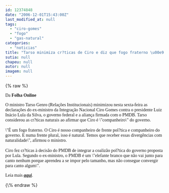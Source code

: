```yaml
---
id: 12374848
date: "2006-12-01T15:43:00Z"
last_modified_at: null
tags:
  - "ciro-gomes"
  - "fogo"
  - "gas-natural"
categories:
  - "noticias"
title: "Tarso minimiza cr?ticas de Ciro e diz que fogo fraterno \u00e9 natural "
sutia: null
chapeu: null
autor: null
imagem: null
---
```

{\% raw %}
<p><P><FONT face=Verdana>Da <STRONG>Folha Online</STRONG></FONT></P></p>
<p><P><FONT face=Verdana>O ministro Tarso Genro (Relações Institucionais) minimizou nesta sexta-feira as declarações do ex-ministro da Integração Nacional Ciro Gomes contra o presidente Luiz Inácio Lula da Silva, o governo federal e a aliança firmada com o PMDB. Tarso considerou as cr?ticas naturais ao afirmar que Ciro é \"companheiro\" do governo.<BR><BR>\"É um fogo fraterno. O Ciro é nosso companheiro de frente pol?tica e companheiro do governo. E numa frente plural, isso é natural. Temos que receber essas divergências com naturalidade\", afirmou o ministro.<BR><BR>Ciro fez cr?ticas à decisão do PMDB de integrar a coalizão pol?tica do governo proposta por Lula. Segundo o ex-ministro, o PMDB é um \"elefante branco que não vai junto para canto nenhum porque aprendeu a se impor pelo tamanho, mas não consegue convergir para canto algum\".</FONT></P></p>
<p><P><FONT face=Verdana>Leia mais </FONT><A href=\"https://www1.folha.uol.com.br/folha/brasil/ult96u87303.shtml\" target=_blank><EM><STRONG><FONT face=Verdana>aqui</FONT></STRONG></EM></A><FONT face=Verdana>.</FONT> </P> </p>
{\% endraw %}
